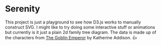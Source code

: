 # Serenity
This project is just a playground to see how D3.js works to manually construct SVG.
I might like to try doing some interactive stuff or animations but currently is it just a plain 2d family tree diagram.
The data is made up of the characters from [The Goblin Emperor](https://www.amazon.com/Goblin-Emperor-Katherine-Addison/dp/0765365685/ref=sr_1_1?s=books&ie=UTF8&qid=1502562655&sr=1-1&keywords=the+goblin+emperor) by Katherine Addison. :+1:

